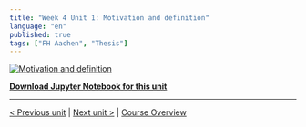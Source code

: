 ```yaml
---
title: "Week 4 Unit 1: Motivation and definition"
language: "en"
published: true
tags: ["FH Aachen", "Thesis"]
---
```


[![Motivation and definition](https://img.youtube.com/vi/G2XsqI_BpRI/hqdefault.jpg)](https://youtu.be/G2XsqI_BpRI)

[**Download Jupyter Notebook for this unit**](https://opensap-public.s3.openhpicloud.de/courses/2qRB6Gz3FcfD2OBbnSCf8m/rtfiles/55YEi7cZha6fldKGYEpTPp/openSAP_python1_Week_4_Unit_1_motivdef_notebook.ipynb)

---

[< Previous unit](/teaching/python-mooc/week4_unit1_selftest) | [Next unit >](/teaching/python-mooc/welcome_to_week4) |
[Course Overview](/teaching/python-mooc)